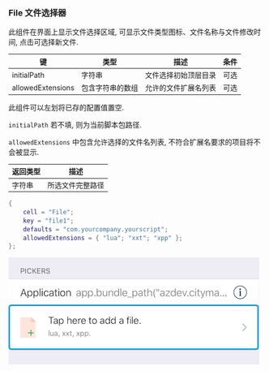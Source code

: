 ### File 文件选择器


此组件在界面上显示文件选择区域, 可显示文件类型图标、文件名称与文件修改时间, 点击可选择新文件. 


|   键   |   类型   |   描述   |   条件   |
|--------|----------|----------|----------|
|initialPath|字符串|文件选择初始顶层目录|可选|
|allowedExtensions|包含字符串的数组|允许的文件扩展名列表|可选|


此组件可以左划将已存的配置值置空. 

`initialPath` 若不填, 则为当前脚本包路径.

`allowedExtensions` 中包含允许选择的文件名列表, 不符合扩展名要求的项目将不会被显示. 


|   返回类型   |   描述   |
|--------------|----------|
|字符串|所选文件完整路径|


``` lua
{
    cell = "File";
    key = "file1";
    defaults = "com.yourcompany.yourscript";
    allowedExtensions = { "lua"; "xxt"; "xpp" };
};
```


![QQ20170918-022520.png-31.5kB](File/QQ20170918-022520.png)

